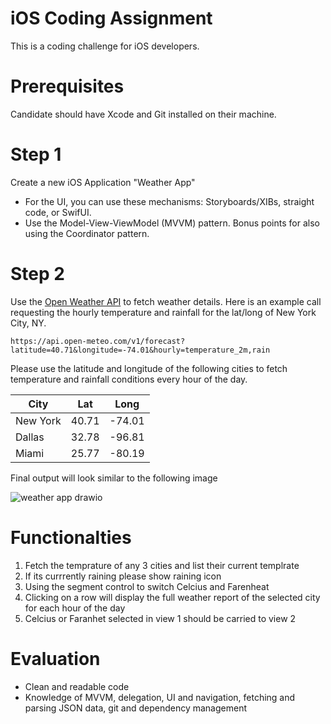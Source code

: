 # iOS Coding Assignment

This is a coding challenge for iOS developers.  

# Prerequisites
Candidate should have Xcode and Git installed on their machine.


# Step 1
Create a new iOS Application "Weather App"
 * For the UI, you can use these mechanisms: Storyboards/XIBs, straight code, or SwifUI.
 * Use the Model-View-ViewModel (MVVM) pattern. Bonus points for also using the Coordinator pattern.

# Step 2

Use the [Open Weather API](https://openweathermap.org/api) to fetch weather details. Here is an example call requesting the hourly temperature and rainfall for the lat/long of New York City, NY.

`https://api.open-meteo.com/v1/forecast?latitude=40.71&longitude=-74.01&hourly=temperature_2m,rain`

Please use the latitude and longitude of the following cities to fetch temperature and rainfall conditions every hour of the day.

| City | Lat  | Long |
| ------- | --- | --- |
| New York | 40.71 | -74.01 |
| Dallas | 32.78 | -96.81 |
| Miami | 25.77 | -80.19 |

Final output will look similar to the following image

![weather app drawio](https://user-images.githubusercontent.com/1957407/206615131-5afcbb18-1d7e-4b38-b9f1-7f4b1333defd.png)


# Functionalties 
1. Fetch the temprature of any 3 cities and list their current templrate 
2. If its currrently raining please show raining icon 
3. Using the segment control to switch Celcius and Farenheat 
4. Clicking on a row will display the full weather report of the selected city for each hour of the day
5. Celcius or Faranhet selected in view 1 should be carried to view 2


# Evaluation
- Clean and readable code
- Knowledge of MVVM, delegation, UI and navigation, fetching and parsing JSON data, git and dependency management




